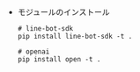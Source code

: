 - モジュールのインストール

  ```
  # line-bot-sdk
  pip install line-bot-sdk -t .

  # openai
  pip install open -t .
  ```
